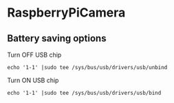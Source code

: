 # RaspberryPiCamera

## Battery saving options

Turn OFF USB chip
```
echo '1-1' |sudo tee /sys/bus/usb/drivers/usb/unbind
```

Turn ON USB chip
```
echo '1-1' |sudo tee /sys/bus/usb/drivers/usb/bind
```


